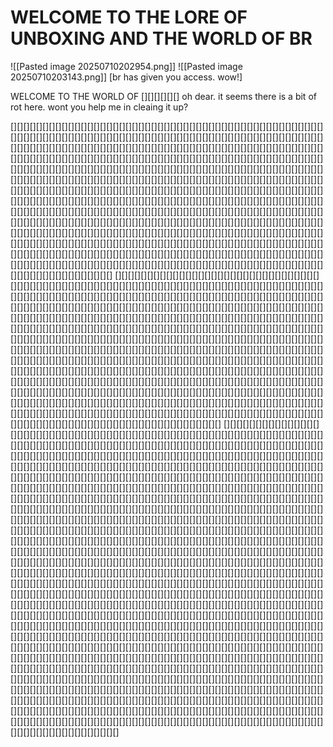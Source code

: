 # WELCOME TO THE LORE OF UNBOXING AND THE WORLD OF BR
![[Pasted image 20250710202954.png]]
![[Pasted image 20250710203143.png]]
[br has given you access. wow!]

WELCOME TO THE WORLD OF [][][][][][]
oh dear. it seems there is a bit of rot here. wont you help me in cleaing it up?

[][][][][][][][][][][][][][][][][][][][][][][][][][][][][][][][][][][][][][][][][][][][][][][][][][][][][][][][][][][][][][][][][][][][][][][][][][][][][][][][][][][][][][][][][][][][][][][][][][][][][][][][][][][][][][][][][][][][][][][][][][][][][][][][][][][][][][][][][][][][][][][][][][][][][][][][][][][][][][][][][][][][][][][][][][][][][][][][][][][][][][][][][][][][][][][][][][][][][][][][][][][][][][][][][][][][][][][][][][][][][][][][][][][][][][][][][][][][][][][][][][][][][][][][][][][][][][][][][][][][][][][][][][][][][][][][][][][][][][][][][][][][][][][][][][][][][][][][][][][][][][][][][][][][][][][][][][][][][][][][][][][][][][][][][][][][][][][][][][][][][][][][][][][][][][][][][][][][][][][][][][][][][][][][][][][][][][][][][][][][][][][][][][][][][][][][][][][][][][][][][][][][][][][][][][][][][][][][][][][][][][][][][][][][][][][][][][][][][][][][][][][][][][][][][][][][][][][][][][][][][][][][][][][][][][][][][][][][][][][][][][][][][][][][][][][][][][][][][][][][][][][][][][][][][][][][][][][][][][][][][][][][][][][][][][][][][][][][][][][][][][][][][][][][][][][][][][][][][][][][][][][][][][][][][][][][][][][][][][][][][][][][][][][][][][][][][][][][][][][][][][][][][][][][][][][][][][][][][][][][][][][][][][][][][][][][][][][][][][][][][][][][][][][][][][][][][][][][][][][][][][][][][][][][][][][][][][][][][][][][][][][][][][][][][][][][][][][][][][][][][][]
[][][][][][][][][][][][][][][][][][][][][][][][][][][][][][][][][][][][][][][][][][][][][][][][][][][][][][][][][][][][][][][][][][][][][][][][][][][][][][][][][][][][][][][][][][][][][][][][][][][][][][][][][][][][][][][][][][][][][][][][][][][][][][][][][][][][][][][][][][][][][][][][][][][][][][][][][][][][][][][][][][][][][][][][][][][][][][][][][][][][][][][][][][][][][][][][][][][][][][][][][][][][][][][][][][][][][][][][][][][][][][][][][][][][][][][][][][][][][][][][][][][][][][][][][][][][][][][][][][][][][][][][][][][][][][][][][][][][][][][][][][][][][][][][][][][][][][][][][][][][][][][][][][][][][][][][][][][][][][][][][][][][][][][][][][][][][][][][][][][][][][][][][][][][][][][][][][][][][][][][][][][][][][][][][][][][][][][][][][][][][][][][][][][][][][][][][][][][][][][][][][][][][][][][][][][][][][][][][][][][][][][][][][][][][][][][][][][][][][][][][][][][][][][][][][][][][][][][][][][][][][][][][][][][][][][][][][][][][][][][][][][][][][][][][][][][][][][][][][][][][][][][][][][][][][][][][][][][][][][][][][][][][][][][][][][][][][][][][][][][][][][][][][][][][][][][][][][][][][][][][][][][][][][][][][][][][][][][][][][][][][][][][][][][][][][][][][][][][][][][][][][][][][][][][][][][][][][][][][][][][][][][][][][][][][][][][][][][][][][][][][][][][][][][][][][][][][][][][][][][][][][][][][][][][][][][][][][][][][][][][][][][][][][][][][][][][][][][][][][][][][]
[][][][][][][][][][][][][][][][][][][][][][][][][][][][][][][][][][][][][][][][][][][][][][][][][][][][][][][][][][][][][][][][][][][][][][][][][][][][][][][][][][][][][][][][][][][][][][][][][][][][][][][][][][][][][][][][][][][][][][][][][][][][][][][][][][][][][][][][][][][][][][][][][][][][][][][][][][][][][][][][][][][][][][][][][][][][][][][][][][][][][][][][][][][][][][][][][][][][][][][][][][][][][][][][][][][][][][][][][][][][][][][][][][][][][][][][][][][][][][][][][][][][][][][][][][][][][][][][][][][][][][][][][][][][][][][][][][][][][][][][][][][][][][][][][][][][][][][][][][][][][][][][][][][][][][][][][][][][][][][][][][][][][][][][][][][][][][][][][][][][][][][][][][][][][][][][][][][][][][][][][][][][][][][][][][][][][][][][][][][][][][][][][][][][][][][][][][][][][][][][][][][][][][][][][][][][][][][][][][][][][][][][][][][][][][][][][][][][][][][][][][][][][][][][][][][][][][][][][][][][][][][][][][][][][][][][][][][][][][][][][][][][][][][][][][][][][][][][][][][][][][][][][][][][][][][][][][][][][][][][][][][][][][][][][][][][][][][][][][][][][][][][][][][][][][][][][][][][][][][][][][][][][][][][][][][][][][][][][][][][][][][][][][][][][][][][][][][][][][][][][][][][][][][][][][][][][][][][][][][][][][][][][][][][][][][][][][][][][][][][][][][][][][][][][][][][][][][][][][][][][][][][][][][][][][][][][][][][][][][][][][][][][][][][][][][][][][][][][][][][][][][][][][][][][][][][][][][][][][][][][][][][][][][][][][][][][][][][][][][][][][][][][][][][][][][][][][][][][][][][][][][][][][][][][][][][][][][][][][][][][][][][][][][][][][][][][][][][][][][][][][][][][][][][][][][][][][][][][][][][][][][][][][][][][][][][][][][][][][][][][][][][][][][][][][][][][][][][][][][][][][][][][][][][][][][][][][][][][][][][][][][][][][][][][][][][][][][][][][][][][][][][][][][][][][][][][][][][][][][][][][][][][][][][][][][][][][][][][][][][][][][][][][][][][][][][][][][][][][][][][][][][][][][][][][][][][][][][][][][][][][][][][][][][][][][][][][][][][][][][][][][][][][][][][][][][][][][][][][][][][][][][][][][][][][][][][][][][][][][][][][][][][][][][][][][][][][][][][][][][][][][][][][][][][][][][][][][][][][][][][][][][][][][][][][][][][][][][][][][][][][][][][][][][][][][][][][][][][][][][][][][][][][][][][][][][][][][][][][][][][][][][][][][][][][][][][][][][][][][][][][][][][][][][][][][][][][][][][][][][][][][][][][][][][][][][][][][][][][][][][][][][][][][][][][][][][][][][][][][][][][][][][][][][][][][][][][][][][][][][][][][][][][][][][][][][][][][][][][][][][][][][][][][][][][][][][][][][][][][][][][][][][][][][][][][][][][][][][][][][][][][][][][][][][][][][][][][][][][][][][][][][][][][][][][][][][][][][][][][][][][][][][][][][][][][][][][][][][][][][][][][][][][][][][][][][][][][][][][][][][][][][][][][][][][][][][][][][][][][][][][][][]